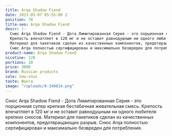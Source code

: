 ```yaml
---
title: Arqa Shadow Fiend
date: 2023-05-07 05:55:00 Z
position: 78
title-seo: Arqa Shadow Fiend
descr: |-
  Снюс Arqa Shadow Fiend - Дота Лимитированная Серия - это порционная супер крепкая бестабачная жевательная смесь.
  Крепость впечатляет в 120 мг и не оставит равнодушным ни одного любителя крепких снюсов.
  Материал для пакетиков сделан из качественных компонентов, предотвращающих разрыв.
  Снюс Arqa полностью сертифицирован и максимально безвреден для потребления.
product-name: Arqa Shadow Fiend
nicotine: 120
portions: 20
price: 3000
brand: Russian products
sale: new-snus
taste: Фанта
image: "/uploads/8-349814.png"
---
```


Снюс Arqa Shadow Fiend - Дота Лимитированная Серия - это порционная супер крепкая бестабачная жевательная смесь.
Крепость впечатляет в 120 мг и не оставит равнодушным ни одного любителя крепких снюсов.
Материал для пакетиков сделан из качественных компонентов, предотвращающих разрыв.
Снюс Arqa полностью сертифицирован и максимально безвреден для потребления.